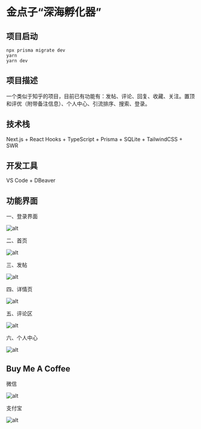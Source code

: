 # 金点子“深海孵化器”

## 项目启动

```shell
npx prisma migrate dev  
yarn
yarn dev
```

## 项目描述

一个类似于知乎的项目，目前已有功能有：发帖、评论、回复、收藏、关注。置顶和评优（附带备注信息）、个人中心、引流排序、搜索、登录。

## 技术栈

Next.js + React Hooks + TypeScript + Prisma + SQLite + TailwindCSS + SWR

## 开发工具

VS Code + DBeaver

## 功能界面

一、登录界面

![alt](/assets/LoginPageScreenshot.jpg)

二、首页

![alt](/assets/HomepageScreenShot.jpg)

三、发帖

![alt](/assets/PublishQuestionModalScreenshot.jpg)

四、详情页

![alt](/assets/DetailPageScreenshot.jpg)

五、评论区

![alt](/assets/CommentSectionScreenshot.jpg)

六、个人中心

![alt](/assets/PersonalHomepageScreenshot.jpg)

## Buy Me A Coffee

微信

![alt](/assets/WechatMoneyRecevingQRCode.jpg)

支付宝

![alt](/assets/AlipayMoneyRecevingQRCode.jpg)
